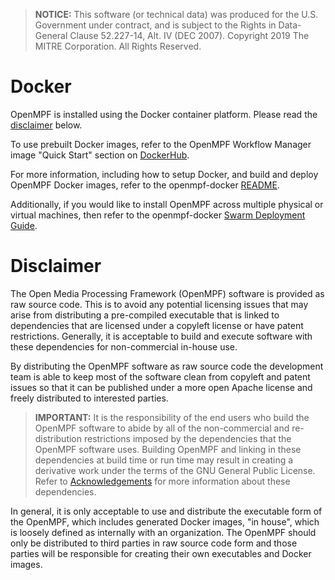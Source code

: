 > **NOTICE:** This software (or technical data) was produced for the U.S. Government under contract, and is subject to the Rights in Data-General Clause 52.227-14, Alt. IV (DEC 2007). Copyright 2019 The MITRE Corporation. All Rights Reserved.

# Docker

OpenMPF is installed using the Docker container platform. Please read the [disclaimer](#disclaimer) below.
 
To use prebuilt Docker images, refer to the OpenMPF Workflow Manager image "Quick Start" section on [DockerHub](https://hub.docker.com/r/openmpf/openmpf_workflow_manager).
 
For more information, including how to setup Docker, and build and deploy OpenMPF Docker images, refer to the openmpf-docker [README](https://github.com/openmpf/openmpf-docker/blob/master/README.md#getting-started).

Additionally, if you would like to install OpenMPF across multiple physical or virtual machines, then refer to the openmpf-docker [Swarm Deployment Guide](https://github.com/openmpf/openmpf-docker/blob/master/SWARM.md#do-i-need-swarm-deployment). 

# Disclaimer

The Open Media Processing Framework (OpenMPF) software is provided as raw source code. This is to avoid any potential licensing issues that may arise from distributing a pre-compiled executable that is linked to dependencies that are licensed under a copyleft license or have patent restrictions. Generally, it is acceptable to build and execute software with these dependencies for non-commercial in-house use.

By distributing the OpenMPF software as raw source code the development team is able to keep most of the software clean from copyleft and patent issues so that it can be published under a more open Apache license and freely distributed to interested parties.

> **IMPORTANT:** It is the responsibility of the end users who build the OpenMPF software to abide by all of the non-commercial and re-distribution restrictions imposed by the dependencies that the OpenMPF software uses. Building OpenMPF and linking in these dependencies at build time or run time may result in creating a derivative work under the terms of the GNU General Public License. Refer to [Acknowledgements](Acknowledgements/index.html) for more information about these dependencies.

In general, it is only acceptable to use and distribute the executable form of the OpenMPF, which includes generated Docker images, "in house", which is loosely defined as internally with an organization. The OpenMPF should only be distributed to third parties in raw source code form and those parties will be responsible for creating their own executables and Docker images.
